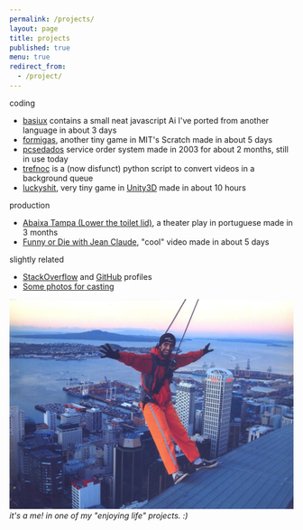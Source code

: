 ```yaml
---
permalink: /projects/
layout: page
title: projects
published: true
menu: true
redirect_from:
  - /project/
---
```


coding

- [basiux](http://basiux.org) contains a small neat javascript Ai I've ported from another language in about 3 days
- [formigas](http://scratch.mit.edu/projects/17273607/#player), another tiny game in MIT's Scratch made in about 5 days
- [pcsedados](/pcsedados) service order system made in 2003 for about 2 months, still in use today
- [trefnoc](/trefnoc) is a (now disfunct) python script to convert videos in a background queue
- [luckyshit](/luckyshit), very tiny game in [Unity3D](http://answers.unity3d.com/users/822/cawas.html) made in about 10 hours

production

- [Abaixa Tampa (Lower the toilet lid)](http://abaixatampa.wordpress.com/), a theater play in portuguese made in 3 months
- [Funny or Die with Jean Claude](http://www.funnyordie.com/videos/f6f674e14c/just-a-regular-damme-day), "cool" video made in about 5 days

slightly related

- [StackOverflow](http://stackoverflow.com/story/cauerego) and [GitHub](https://github.com/cauerego) profiles
- [Some photos for casting](https://b.cregox.com/caue-casting)

![sky walk over Auckland](skywalkcauerecorte.jpg)
*it's a me! in one of my "enjoying life" projects. :)*
